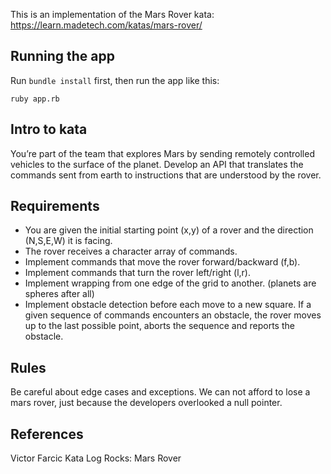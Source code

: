 This is an implementation of the Mars Rover kata: https://learn.madetech.com/katas/mars-rover/

## Running the app

Run `bundle install` first, then run the app like this:

```
ruby app.rb
```

## Intro to kata

You’re part of the team that explores Mars by sending remotely controlled vehicles to the surface of the planet. Develop an API that translates the commands sent from earth to instructions that are understood by the rover.

## Requirements

- You are given the initial starting point (x,y) of a rover and the direction (N,S,E,W) it is facing.
- The rover receives a character array of commands.
- Implement commands that move the rover forward/backward (f,b).
- Implement commands that turn the rover left/right (l,r).
- Implement wrapping from one edge of the grid to another. (planets are spheres after all)
- Implement obstacle detection before each move to a new square. If a given sequence of commands encounters an obstacle, the rover moves up to the last possible point, aborts the sequence and reports the obstacle.

## Rules

Be careful about edge cases and exceptions. We can not afford to lose a mars rover, just because the developers overlooked a null pointer.

## References

Victor Farcic
Kata Log Rocks: Mars Rover
